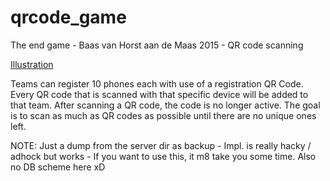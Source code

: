 # qrcode_game
The end game - Baas van Horst aan de Maas 2015 - QR code scanning

[Illustration](illustration.png)

Teams can register 10 phones each with use of a registration QR Code. Every QR code that is scanned with that specific device will be added to that team. After scanning a QR code, the code is no longer active. The goal is to scan as much as QR codes as possible until there are no unique ones left.

NOTE: Just a dump from the server dir as backup - Impl. is really hacky / adhock but works - If you want to use this, it m8 take you some time. Also no DB scheme here xD

